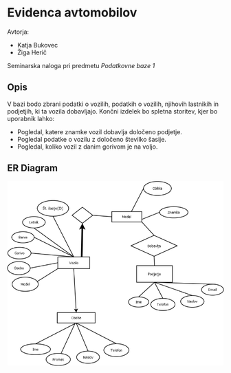# Evidenca avtomobilov

 Avtorja:
 * Katja Bukovec
 * Žiga Herič

Seminarska naloga pri predmetu *Podatkovne baze 1*

## Opis
V bazi bodo zbrani podatki o vozilih, podatkih o vozilih, njihovih lastnikih in podjetjih, ki ta vozila dobavljajo. Končni izdelek bo spletna storitev, kjer bo uporabnik lahko: 

* Pogledal, katere znamke vozil dobavlja določeno podjetje.
* Pogledal podatke o vozilu z določeno številko šasije.
* Pogledal, koliko vozil z danim gorivom je na voljo.


## ER Diagram

![ER diagram](Diagram.png)
